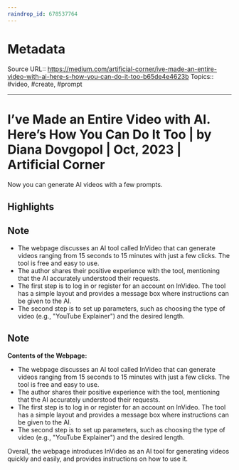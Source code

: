 ```yaml
---
raindrop_id: 678537764
---
```


# Metadata
Source URL:: https://medium.com/artificial-corner/ive-made-an-entire-video-with-ai-here-s-how-you-can-do-it-too-b65de4e4623b
Topics:: #video, #create, #prompt

---
# I’ve Made an Entire Video with AI. Here’s How You Can Do It Too | by Diana Dovgopol | Oct, 2023 | Artificial Corner

Now you can generate AI videos with a few prompts.

## Highlights

## Note

- The webpage discusses an AI tool called InVideo that can generate videos ranging from 15 seconds to 15 minutes with just a few clicks. The tool is free and easy to use. 
- The author shares their positive experience with the tool, mentioning that the AI accurately understood their requests. 
- The first step is to log in or register for an account on InVideo. The tool has a simple layout and provides a message box where instructions can be given to the AI. 
- The second step is to set up parameters, such as choosing the type of video (e.g., "YouTube Explainer") and the desired length. 

## Note

**Contents of the Webpage:**

- The webpage discusses an AI tool called InVideo that can generate videos ranging from 15 seconds to 15 minutes with just a few clicks. The tool is free and easy to use. 
- The author shares their positive experience with the tool, mentioning that the AI accurately understood their requests. 
- The first step is to log in or register for an account on InVideo. The tool has a simple layout and provides a message box where instructions can be given to the AI. 
- The second step is to set up parameters, such as choosing the type of video (e.g., &quot;YouTube Explainer&quot;) and the desired length. 

Overall, the webpage introduces InVideo as an AI tool for generating videos quickly and easily, and provides instructions on how to use it. 